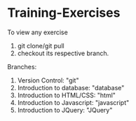 # Training-Exercises
To view any exercise
  1. git clone/git pull
  2. checkout its respective branch.

Branches:
  1. Version Control: "git"
  2. Introduction to database: "database"
  3. Introduction to HTML/CSS: "html"
  4. Introduction to Javascript: "javascript"
  5. Introduction to JQuery: "JQuery"
